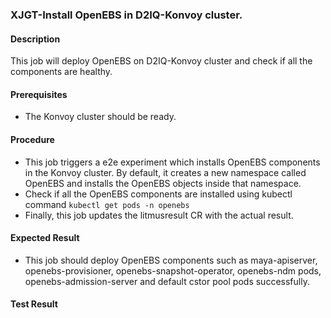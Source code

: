 ### XJGT-Install OpenEBS in D2IQ-Konvoy cluster.

#### Description

This job will deploy OpenEBS on D2IQ-Konvoy cluster and check if all the components are healthy.

#### Prerequisites

- The Konvoy cluster should be ready.

#### Procedure

- This job triggers a e2e experiment which installs OpenEBS components in the Konvoy cluster. By default, it creates a new namespace called OpenEBS and installs the OpenEBS objects inside that namespace.
- Check if all the OpenEBS components are installed using kubectl command `kubectl get pods -n openebs`
- Finally, this job updates the litmusresult CR with the actual result.

#### Expected Result

- This job should deploy OpenEBS components such as maya-apiserver, openebs-provisioner, openebs-snapshot-operator, openebs-ndm pods, openebs-admission-server and default cstor pool pods successfully.

#### Test Result